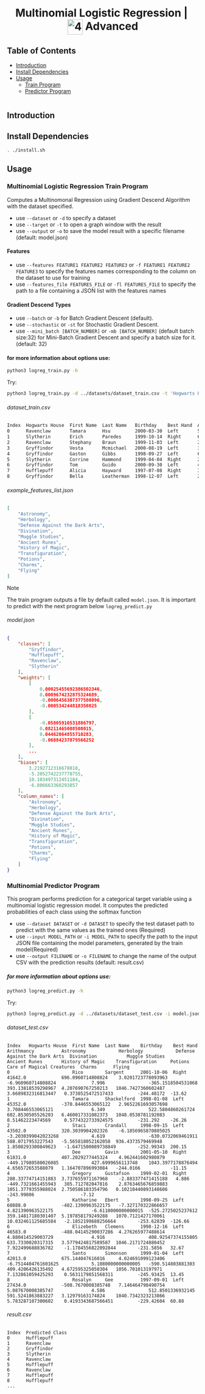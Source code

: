 <!--HEADER-->
<h1 align="center"> Multinomial Logistic Regression | 
 <picture>
  <source media="(prefers-color-scheme: dark)" srcset="https://cdn.simpleicons.org/42/white">
  <img alt="42" width=40 align="center" src="https://cdn.simpleicons.org/42/Black">
 </picture>
 Advanced 
  <!-- <img alt="Complete" src="https://raw.githubusercontent.com/Mqxx/GitHub-Markdown/main/blockquotes/badge/dark-theme/complete.svg"> -->
</h1>
<!--FINISH HEADER-->

<!--MINI DESCRIPTION-->
> 


## Table of Contents
- [Introduction](#introduction)
- [Install Dependencies](#install-dependencies)
- [Usage](#usage)
  - [Train Program](#multinomial-logistic-regression-train-program)
  - [Predictor Program](#multinomial-predictor-program)
<!--
- [Contributing](#contributing)
- [License](#license)
-->
![]()
<!--
> [!IMPORTANT]  
> When refering in the project about theta0($\theta_0$) and theta1($\theta_1$) in the project:
> * theta0($\theta_0$) is the intercept, and can be used interchangeably with the term "intercept." It represents the value of 𝑦 when 𝑥=0.
> * theta1($\theta_1$) is the slope, and can be used interchangeably with the term "slope." It represents how much 𝑦 changes for each unit increase in 𝑥.
-->
## Introduction
## Install Dependencies
```bash
. ./install.sh
```
## Usage
### Multinomial Logistic Regression Train Program
Computes a Multinomonal Regression using Gradient Descend Algorithm with the dataset specified.

* use ```--dataset``` or ```-d``` to specify a dataset
* use ```--target``` or ```-t``` to open a graph window with the result
* use ```--output``` or ```-o``` to save the model result with a specific filename (default: model.json) 

#### Features
* use ```--features FEATURE1 FEATURE2 FEATURE3``` or  ```-f FEATURE1 FEATURE2 FEATURE3``` to specify the features names corresponding to the column on the dataset to use for training
* use ```--features_file FEATURES_FILE``` or ```-fl FEATURES_FILE``` to specify the path to a file containing a JSON list with the features names  

#### Gradient Descend Types
* use ```--batch``` or ```-b``` for Batch Gradient Descent (default).  
* use ```--stochastic``` or ```-st``` for Stochastic Gradient Descent.
* use ```--mini_batch [BATCH_NUMBER]``` or ```-mb [BATCH_NUMBER]``` (default batch size:32) for Mini-Batch Gradient Descent and specify a batch size for it. (default: 32)
#### for more information about options use:
```bash
python3 logreg_train.py -h
```
Try:
```bash
python3 logreg_train.py -d ../datasets/dataset_train.csv -t 'Hogwarts House' -fl example_features_list.json
```

###### dataset_train.csv
```bash
Index  Hogwarts House  First Name  Last Name   Birthday    Best Hand  Arithmancy  Astronomy            Herbology            Defense Against the Dark Arts  Divination           Muggle Studies       Ancient Runes        History of Magic     Transfiguration     Potions               Care of Magical Creatures  Charms               Flying
0      Ravenclaw       Tamara      Hsu         2000-03-30  Left       58384.0     -487.88608595139016  5.727180298550763    4.8788608595139005             4.7219999999999995   272.0358314131986    532.4842261151226    5.231058287281048    1039.7882807428462  3.7903690663529614    0.7159391270136213         -232.79405           -26.89
1      Slytherin       Erich       Paredes     1999-10-14  Right      67239.0     -552.0605073421984   -5.987445780050746   5.520605073421985              -5.612               -487.3405572673422   367.7603030171392    4.107170286816076    1058.9445920642218  7.248741976146588     0.091674183916857          -252.18425           -113.45
2      Ravenclaw       Stephany    Braun       1999-11-03  Left       23702.0     -366.0761168823237   7.7250166064392305   3.6607611688232367             6.14                 664.8935212343011    602.5852838484592    3.5555789956034967   1088.0883479121803  8.728530920939827     -0.5153268462809037        -227.34265           30.42
3      Gryffindor      Vesta       Mcmichael   2000-08-19  Left       32667.0     697.742808842469     -6.4972144445985505  -6.9774280884246895            4.026                -537.0011283872882   523.9821331934736    -4.8096366069645935  920.3914493107919   0.8219105005879808    -0.014040417239052931      -256.84675           200.64
4      Gryffindor      Gaston      Gibbs       1998-09-27  Left       60158.0     436.7752035539525    -7.820623052454388   2.2359999999999998             -444.2625366004496   599.3245143172293    -3.4443765754165385  937.4347240534976    4.311065821291761   -0.2640700765443832   -256.3873                  157.98
5      Slytherin       Corrine     Hammond     1999-04-04  Right      21209.0     -613.6871603822729   -4.289196726941419   6.136871603822727              -6.5920000000000005  -440.99770426820817  396.20180391410247   5.3802859494804585   1052.8451637299704  11.751212035101073    1.049894068203692          -247.94548999999998  -34.69
6      Gryffindor      Tom         Guido       2000-09-30  Left       49167.0     628.0460512248516    -4.861976240490781   -6.280460512248515             -926.8925116349667   583.7424423327342    -7.322486416427907   923.5395732944658    1.6466661386700716  0.1530218296077356    -257.83447                 261.55
7      Hufflepuff      Alicia      Hayward     1997-07-08  Right      33010.0     411.4127268406701    5.931831618301035    -4.114127268406701             2.7689999999999997   -502.0213360777252   439.3514157413572    1041.091935399735    6.58179131885481    -0.17170445234101908  -244.03492000000003        72.25
8      Gryffindor      Bella       Leatherman  1998-12-07  Left       20278.0     496.3949449852823    -5.215891145868072   -4.963949449852823             5.855                -626.552041128547    567.8424015938325    -6.198661229053442   925.2555003872844   1.0865178213133744    1.1470315267700957         -252.27561           244.11
```

###### example_features_list.json
```json
[
    "Astronomy",
    "Herbology",
    "Defense Against the Dark Arts",
    "Divination",
    "Muggle Studies",
    "Ancient Runes",
    "History of Magic",
    "Transfiguration",
    "Potions",
    "Charms",
    "Flying"
]
```
> [!NOTE]
> The train program outputs a file by default called ```model.json```. It is important to predict with the next program below ```logreg_predict.py```

###### model.json
```json
{
    "classes": [
        "Gryffindor",
        "Hufflepuff",
        "Ravenclaw",
        "Slytherin"
    ],
    "weights": [
        [
            0.00025455692386502346,
            0.0009674232875324689,
            -0.0006456307377580096,
            -0.000534244818350825
        ],
        [
            -0.05805910531886797,
            0.08211465008508015,
            0.04462064855710283,
            -0.06884237879566252
        ],
        ...
    ],
    "biases": [
        3.2192712316678818,
        -5.2052742237778755,
        10.103497312451184,
        -6.806663360293857
    ],
    "column_names": [
        "Astronomy",
        "Herbology",
        "Defense Against the Dark Arts",
        "Divination",
        "Muggle Studies",
        "Ancient Runes",
        "History of Magic",
        "Transfiguration",
        "Potions",
        "Charms",
        "Flying"
    ]
}
```
### Multinomial Predictor Program
This program performs prediction for a categorical target variable using a multinomial logistic regression model. It computes the predicted probabilities of each class using the softmax function

* use ```--dataset DATASET``` or ```-d DATASET``` to specify the test dataset path to predict with the same values as the trained ones (Required)
* use ```--input MODEL_PATH``` or ```-i MODEL_PATH``` to specify the path to the input JSON file containing the model parameters, generated by the train model(Required)
* use ```--output FILENAME``` or ```-o FILENAME``` to change the name of the output CSV with the prediction results (default: result.csv)

##### for more information about options use:
```bash
python3 logreg_predict.py -h
```
Try:
```bash
python3 logreg_predict.py -d ../datasets/dataset_test.csv -i model.json
```

###### dataset_test.csv
```
Index   Hogwarts House  First Name  Last Name    Birthday    Best Hand  Arithmancy          Astronomy            Herbology            Defense Against the Dark Arts  Divination           Muggle Studies      Ancient Runes       History of Magic    Transfiguration     Potions              Care of Magical Creatures  Charms      Flying
0                       Rico        Sargent      2001-10-06  Right      41642.0             696.0960714808824    3.0201723778093963   -6.960960714808824             7.996                -365.1518504531068  393.13818539298967  4.207690767250213   1046.7427360602487  3.6689832316813447   0.3738525472517433         -244.48172  -13.62
1                       Tamara      Shackelford  1998-01-08  Left       45352.0             -370.8446553065122   2.9652261693057698   3.708446553065121              6.349                522.5804860261724   602.8530505526203   6.460017331082373   1048.0538781192083  8.51462223474569     0.5774322733924575         -231.292    -26.26
2                       Staci       Crandall     1998-09-15  Left       43502.0             320.3039904202326    -6.1856965870805025  -3.2030399042023268            4.619                -630.0732069461911  588.0717953227543   -5.565818052162058  936.4373579469948   1.8508293300849623   -1.6471500089738849        -252.99343  200.15
3                       Dee         Gavin        2001-05-10  Right      61831.0             407.2029277445324    4.962441602980879    -449.17980580026085            427.6999656113748    1043.3977178876494  4.656572653588079   1.164707896993084   -244.0166           -11.15
4                       Gregory     Gustafson    1999-02-01  Right      288.33774714151883  3.737655971167968    -2.883377471415188   4.886                          -449.7321661455943   385.712782047816    2.8763465676859883  1051.3779355988024  2.750586103354796   0.10210440893148606  -243.99806                 -7.12
5                       Katharine   Ebert        1998-09-25  Left       60888.0             -482.1390963522175   -7.327170322866657   4.821390963522175              -6.6110000000000015  -525.2725025237612  359.14817180301407  5.197858179249288   1070.7121427170061  10.032461125685584   -2.1852199688256664        -253.62839  -126.66
6                       Elizebeth   Clemens      1998-12-16  Left       46583.0             -488.04145290037286  4.276265977488614    4.880414529003729              4.916                408.92547374155805  633.7330020317315   3.5779424817589587  1046.2171724880452  7.922499688836782    -1.1784556822092844        -231.5856   32.67
7                       Santo       Simonson     1999-01-04  Left       42013.0             675.144047616016     4.024691099123406    -6.7514404761601625            5.1080000000000005   -590.514803881303   409.4206426135492   4.672595325050304   1056.701013197971   7.132861059425293    0.5631179851568311         -245.93425  13.45
8                       Rosalyn     Gee          1997-09-01  Left       27434.0             -508.7670008385748   7.146464798490754    5.087670008385747              4.586                512.8501336932145   591.5241863883227   3.12979163174824    1040.7342323213866  5.783287107300602    0.4193343687566451         -229.42604  60.88
```

###### result.csv
```csv
Index  Predicted Class
0      Hufflepuff
1      Ravenclaw
2      Gryffindor
3      Slytherin
4      Ravenclaw
5      Hufflepuff
6      Ravenclaw
7      Hufflepuff
8      Hufflepuff
...
```
